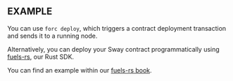 <!-- markdownlint-disable MD041 -->

## EXAMPLE

You can use `forc deploy`, which triggers a contract deployment transaction and sends it to a running node.

Alternatively, you can deploy your Sway contract programmatically using [fuels-rs](https://github.com/FuelLabs/fuels-rs), our Rust SDK.

You can find an example within our [fuels-rs book](https://rust.fuel.network/latest/).
